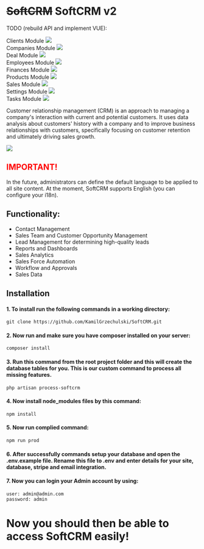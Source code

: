 # <s>SoftCRM</s> SoftCRM v2

TODO (rebuild API and implement VUE):

Clients Module <img src="https://www.inwayhosting.com/assets/images/tick.png"><br>
Companies Module  <img src="https://static.seekingalpha.com/uploads/2011/9/19/saupload_20px_flag_of_switzerland.svg.png"><br>
Deal Module <img src="https://www.inwayhosting.com/assets/images/tick.png"><br>
Employees Module <img src="https://www.inwayhosting.com/assets/images/tick.png"><br>
Finances Module <img src="https://static.seekingalpha.com/uploads/2011/9/19/saupload_20px_flag_of_switzerland.svg.png"><br>
Products Module <img src="https://static.seekingalpha.com/uploads/2011/9/19/saupload_20px_flag_of_switzerland.svg.png"><br>
Sales Module <img src="https://static.seekingalpha.com/uploads/2011/9/19/saupload_20px_flag_of_switzerland.svg.png"><br>
Settings Module <img src="https://static.seekingalpha.com/uploads/2011/9/19/saupload_20px_flag_of_switzerland.svg.png"><br>
Tasks Module <img src="https://static.seekingalpha.com/uploads/2011/9/19/saupload_20px_flag_of_switzerland.svg.png"><br>

Customer relationship management (CRM) is an approach to managing a company's interaction with current and potential customers. It uses data analysis about customers' history with a company and to improve business relationships with customers, specifically focusing on customer retention and ultimately driving sales growth.

<img src="https://i.ibb.co/0ZfbYvC/Przechwytywanie.png">

## <font color="red">IMPORTANT!</font> 
In the future, administrators can define the default language to be applied to all site content. At the moment, SoftCRM supports English (you can configure your i18n). 
## Functionality:
<ul>
  <li>Contact Management</li>
  <li>Sales Team and Customer Opportunity Management</li>
  <li>Lead Management for determining high-quality leads</li>
  <li>Reports and Dashboards</li>
  <li>Sales Analytics</li>
  <li>Sales Force Automation</li>
  <li>Workflow and Approvals</li>
  <li>Sales Data</li>
</ul>

## Installation

#### 1. To install run the following commands in a working directory: 
```
git clone https://github.com/KamilGrzechulski/SoftCRM.git
```
#### 2. Now run and make sure you have composer installed on your server:
```
composer install 
```
#### 3. Run this command from the root project folder and this will create the database tables for you. This is our custom command to process all missing features.
```
php artisan process-softcrm
```
#### 4. Now install node_modules files by this command:
```
npm install
```
#### 5. Now run complied command:
```
npm run prod
```

#### 6. After successfully commands setup your database and open the .env.example file. Rename this file to .env and enter details for your site, database, stripe and email integration.

#### 7. Now you can login your Admin account by using:
```
user: admin@admin.com
password: admin
```


# Now you should then be able to access SoftCRM easily!
